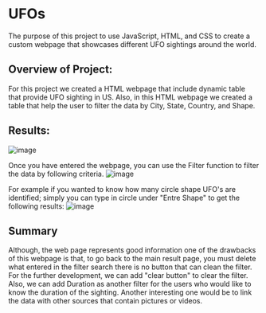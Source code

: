 # UFOs
The purpose of this project to use JavaScript, HTML, and CSS to create a custom webpage that showcases different UFO sightings around the world.

## Overview of Project:

For this project we created a HTML webpage that include dynamic table that provide UFO sighting in US.
Also, in this HTML webpage we created a table that help the user to filter the data by City, State, Country, and Shape.

## Results:
![image](https://user-images.githubusercontent.com/79486450/118416687-e770dc80-b67e-11eb-92b0-4695be5fc1e1.png)

Once you have entered the webpage, you can use the Filter function to filter the data by following criteria.
![image](https://user-images.githubusercontent.com/79486450/118416603-8cd78080-b67e-11eb-86fa-074d88abaeab.png)

For example if you wanted to know how many circle shape UFO's are identified; simply you can type in circle under "Entre Shape" to get the following results:
![image](https://user-images.githubusercontent.com/79486450/118417024-5569d380-b680-11eb-9e7a-f413de761baa.png)


## Summary
Although, the web page represents good information one of the drawbacks of this webpage is that, to go back to the main result page, you must delete what entered in the filter search there is no button that can clean the filter.
For the further development, we can add "clear button" to clear the filter.  Also, we can add Duration as another filter for the users who would like to know the duration of the sighting.  Another interesting one would be to link the data with other sources that contain pictures or videos.



